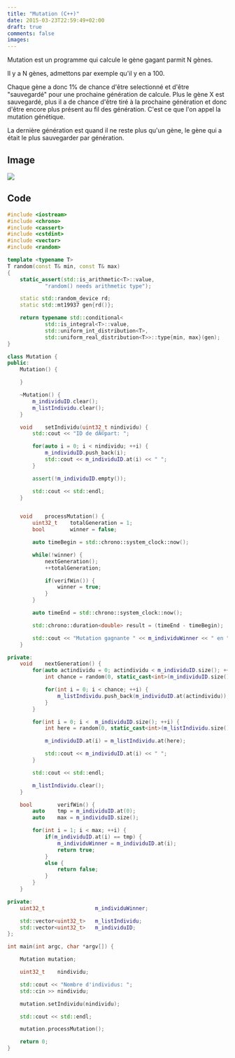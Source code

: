 ```yaml
---
title: "Mutation (C++)"
date: 2015-03-23T22:59:49+02:00
draft: true
comments: false
images:
---
```


Mutation est un programme qui calcule le gène gagant parmit N gènes.

Il y a N gènes, admettons par exemple qu'il y en a 100.

Chaque gène a donc 1% de chance d'être selectionné et d'être "sauvegardé" pour une prochaine génération de calcule. Plus le gène X est sauvegardé, plus il a de chance d'être tiré à la prochaine génération et donc d'être encore plus présent au fil des génération. C'est ce que l'on appel la mutation génétique.

La dernière génération est quand il ne reste plus qu'un gène, le gène qui a était le plus sauvegarder par génération.

## Image 

![](/img/mutation.png)

## Code

```cpp
#include <iostream>
#include <chrono>
#include <cassert>
#include <cstdint>
#include <vector>
#include <random>

template <typename T>
T random(const T& min, const T& max)
{
    static_assert(std::is_arithmetic<T>::value,
            "random() needs arithmetic type");

    static std::random_device rd;
    static std::mt19937 gen{rd()};

    return typename std::conditional<
            std::is_integral<T>::value,
            std::uniform_int_distribution<T>,
            std::uniform_real_distribution<T>>::type{min, max}(gen);
}

class Mutation {
public:
    Mutation() {

    }

    ~Mutation() {
        m_individuID.clear();
        m_listIndividu.clear();
    }

    void	setIndividu(uint32_t nindividu) {
        std::cout << "ID de dÃ©part: ";

        for(auto i = 0; i < nindividu; ++i) {
            m_individuID.push_back(i);
            std::cout << m_individuID.at(i) << " ";
        }

        assert(!m_individuID.empty());

        std::cout << std::endl;
    }


    void	processMutation() {
        uint32_t    totalGeneration = 1;
        bool        winner = false;

        auto timeBegin = std::chrono::system_clock::now();

        while(!winner) {
            nextGeneration();
            ++totalGeneration;

            if(verifWin()) {
                winner = true;
            }
        }

        auto timeEnd = std::chrono::system_clock::now();

        std::chrono::duration<double> result = (timeEnd - timeBegin);

        std::cout << "Mutation gagnante " << m_individuWinner << " en " << totalGeneration << " gÃ©nÃ©rations (" << result.count() << "s)";
    }

private:
    void 	nextGeneration() {
        for(auto actindividu = 0; actindividu < m_individuID.size(); ++actindividu) {
            int chance = random(0, static_cast<int>(m_individuID.size()));

            for(int i = 0; i < chance; ++i) {
                m_listIndividu.push_back(m_individuID.at(actindividu));
            }
        }

        for(int i = 0; i <  m_individuID.size(); ++i) {
            int here = random(0, static_cast<int>(m_listIndividu.size() - 1));

            m_individuID.at(i) = m_listIndividu.at(here);

            std::cout << m_individuID.at(i) << " ";
        }

        std::cout << std::endl;

        m_listIndividu.clear();
    }

    bool    	verifWin() {
        auto    tmp = m_individuID.at(0);
        auto    max = m_individuID.size();

        for(int i = 1; i < max; ++i) {
            if(m_individuID.at(i) == tmp) {
                m_individuWinner = m_individuID.at(i);
                return true;
            }
            else {
                return false;
            }
        }
    }

private:
    uint32_t                m_individuWinner;

    std::vector<uint32_t>   m_listIndividu;
    std::vector<uint32_t>   m_individuID;
};

int main(int argc, char *argv[]) {

    Mutation mutation;

    uint32_t	nindividu;

    std::cout << "Nombre d'individus: ";
    std::cin >> nindividu;

    mutation.setIndividu(nindividu);

    std::cout << std::endl;

    mutation.processMutation();

    return 0;
}
```
